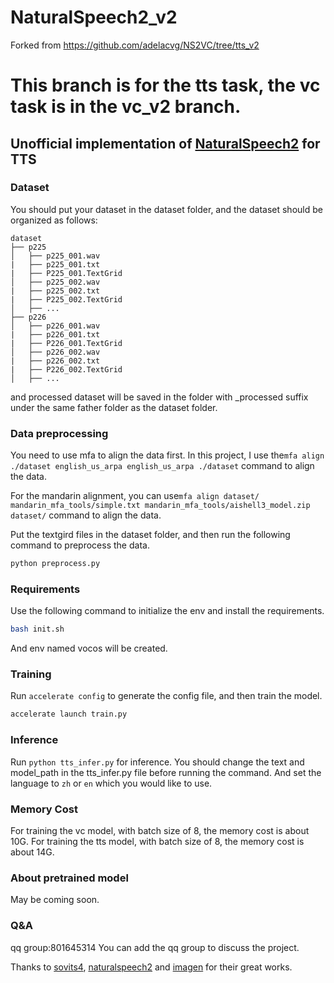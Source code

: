 
# NaturalSpeech2_v2

Forked from <a href="https://github.com/adelacvg/NS2VC/tree/tts_v2">https://github.com/adelacvg/NS2VC/tree/tts_v2</a>

# This branch is for the tts task, the vc task is in the vc_v2 branch.

## Unofficial implementation of <a href="https://arxiv.org/pdf/2304.09116.pdf">NaturalSpeech2</a> for TTS
### Dataset
You should put your dataset in the dataset folder, and the dataset should be organized as follows:

```
dataset
├── p225
│   ├── p225_001.wav
|   ├── p225_001.txt
|   ├── P225_001.TextGrid
│   ├── p225_002.wav
|   ├── p225_002.txt
|   ├── P225_002.TextGrid
│   ├── ...
├── p226
│   ├── p226_001.wav
|   ├── p226_001.txt
|   ├── P226_001.TextGrid
│   ├── p226_002.wav
|   ├── p226_002.txt
|   ├── P226_002.TextGrid
│   ├── ...
```
and processed dataset will be saved in the folder with _processed suffix under the same father folder as the dataset folder.

### Data preprocessing

You need to use mfa to align the data first.
In this project, I use the`mfa align ./dataset english_us_arpa english_us_arpa ./dataset` command to align the data.

For the mandarin alignment, you can use`mfa align dataset/ mandarin_mfa_tools/simple.txt mandarin_mfa_tools/aishell3_model.zip dataset/` command to align the data.

Put the textgird files in the dataset folder, and then run the following command to preprocess the data.

```python
python preprocess.py
```

### Requirements
Use the following command to initialize the env and install the requirements.
```bash
bash init.sh
```
And env named vocos will be created.

### Training
Run `accelerate config` to generate the config file, and then train the model.

```python
accelerate launch train.py
```
### Inference
Run `python tts_infer.py` for inference. You should change the text and model_path in the tts_infer.py file before running the command.
And set the language to `zh` or `en` which you would like to use.

### Memory Cost
For training the vc model, with batch size of 8, the memory cost is about 10G.
For training the tts model, with batch size of 8, the memory cost is about 14G.

### About pretrained model
May be coming soon.

### Q&A
qq group:801645314
You can add the qq group to discuss the project.

Thanks to <a href="https://github.com/svc-develop-team/so-vits-svc/">sovits4</a>, <a href="https://github.com/lucidrains/naturalspeech2-pytorch/">naturalspeech2</a> and <a href="https://github.com/lucidrains/imagen-pytorch">imagen</a> for their great works.
